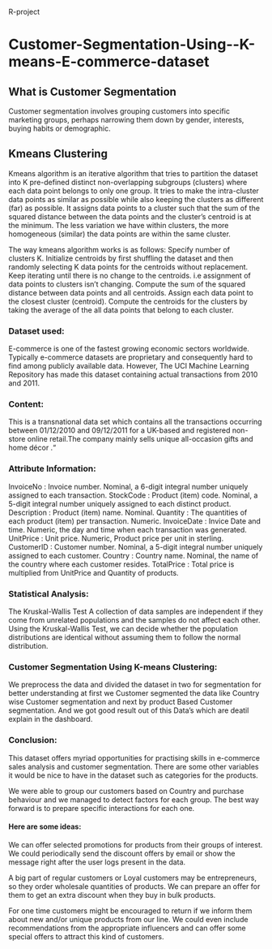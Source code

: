 R-project

# Customer-Segmentation-Using--K-means-E-commerce-dataset

## What is Customer Segmentation 

Customer segmentation involves grouping customers into specific marketing groups, perhaps narrowing them down by gender, interests, buying habits or demographic.

## Kmeans  Clustering 

Kmeans algorithm is an iterative algorithm that tries to partition the dataset into K pre-defined distinct non-overlapping subgroups (clusters) where each data point belongs to only one group. It tries to make the intra-cluster data points as similar as possible while also keeping the clusters as different (far) as possible. It assigns data points to a cluster such that the sum of the squared distance between the data points and the cluster’s centroid is at the minimum. The less variation we have within clusters, the more homogeneous (similar) the data points are within the same cluster.

The way kmeans algorithm works is as follows:
Specify number of clusters K.
Initialize centroids by first shuffling the dataset and then randomly selecting K data points for the centroids without replacement.
Keep iterating until there is no change to the centroids. i.e assignment of data points to clusters isn’t changing.
   Compute the sum of the squared distance between data points and all centroids.
   Assign each data point to the closest cluster (centroid).
   Compute the centroids for the clusters by taking the average of the all data points that belong to each cluster.


### Dataset used:
E-commerce is one of the fastest growing economic sectors worldwide. Typically e-commerce datasets are proprietary and consequently hard to find among publicly available data.
However, The UCI Machine Learning Repository has made this dataset containing actual transactions from 2010 and 2011.

### Content:

This is a transnational data set which contains all the transactions occurring between 01/12/2010 and 09/12/2011 for a UK-based and registered non-store online retail.The company mainly sells unique all-occasion gifts and home décor .“

### Attribute Information:

InvoiceNo : Invoice number. Nominal, a 6-digit integral number uniquely assigned to each transaction.
StockCode : Product (item) code. Nominal, a 5-digit integral number uniquely assigned to each distinct product.
Description : Product (item) name. Nominal.
Quantity : The quantities of each product (item) per transaction. Numeric.
InvoiceDate : Invice Date and time. Numeric, the day and time when each transaction was generated.
UnitPrice : Unit price. Numeric, Product price per unit in sterling.
CustomerID : Customer number. Nominal, a 5-digit integral number uniquely assigned to each customer.
Country : Country name. Nominal, the name of the country where each customer resides.
TotalPrice : Total price is multiplied from UnitPrice and Quantity of products.

### Statistical Analysis: 
 
The Kruskal-Wallis Test A collection of data samples are independent if they come from unrelated populations and the samples do not affect each other. Using the Kruskal-Wallis Test, we can decide whether the population distributions are identical without assuming them to follow the normal distribution.


### Customer Segmentation Using K-means Clustering:

We preprocess the data and divided the dataset in two for segmentation for better understanding  at first we Customer segmented the data like Country wise Customer segmentation and next by product Based Customer segmentation. And we got good result out of this Data’s which are deatil explain in the dashboard.

### Conclusion:
This dataset offers myriad opportunities for practising skills in e-commerce sales analysis and customer segmentation. There are some other variables it would be nice to have in the dataset such as categories for the products.

We were able to group our customers based on Country and purchase behaviour and we managed to detect factors for each group. The best way forward is to prepare specific interactions for each one.

#### Here are some ideas:

We can offer selected promotions for products from their groups of interest. We could periodically send the discount offers by email or show the message right after the user logs present in the data.

A big part of regular customers or Loyal customers may be entrepreneurs, so they order wholesale quantities of products. We can prepare an offer for them to get an extra discount when they buy in bulk products.

For one time customers might be encouraged to return if we inform them about new and/or unique products from our line. We could even include recommendations from the appropriate influencers and can offer some special offers to attract this kind of customers.




